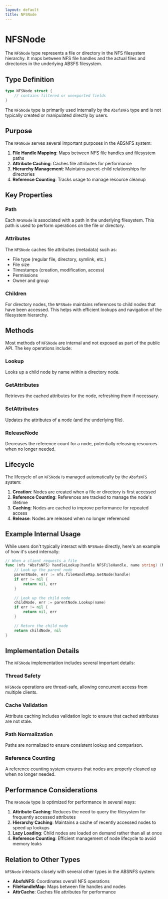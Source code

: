 ```yaml
---
layout: default
title: NFSNode
---
```


# NFSNode

The `NFSNode` type represents a file or directory in the NFS filesystem hierarchy. It maps between NFS file handles and the actual files and directories in the underlying ABSFS filesystem.

## Type Definition

```go
type NFSNode struct {
    // contains filtered or unexported fields
}
```

The `NFSNode` type is primarily used internally by the `AbsfsNFS` type and is not typically created or manipulated directly by users.

## Purpose

The `NFSNode` serves several important purposes in the ABSNFS system:

1. **File Handle Mapping**: Maps between NFS file handles and filesystem paths
2. **Attribute Caching**: Caches file attributes for performance
3. **Hierarchy Management**: Maintains parent-child relationships for directories
4. **Reference Counting**: Tracks usage to manage resource cleanup

## Key Properties

### Path

Each `NFSNode` is associated with a path in the underlying filesystem. This path is used to perform operations on the file or directory.

### Attributes

The `NFSNode` caches file attributes (metadata) such as:
- File type (regular file, directory, symlink, etc.)
- File size
- Timestamps (creation, modification, access)
- Permissions
- Owner and group

### Children

For directory nodes, the `NFSNode` maintains references to child nodes that have been accessed. This helps with efficient lookups and navigation of the filesystem hierarchy.

## Methods

Most methods of `NFSNode` are internal and not exposed as part of the public API. The key operations include:

### Lookup

Looks up a child node by name within a directory node.

### GetAttributes

Retrieves the cached attributes for the node, refreshing them if necessary.

### SetAttributes

Updates the attributes of a node (and the underlying file).

### ReleaseNode

Decreases the reference count for a node, potentially releasing resources when no longer needed.

## Lifecycle

The lifecycle of an `NFSNode` is managed automatically by the `AbsfsNFS` system:

1. **Creation**: Nodes are created when a file or directory is first accessed
2. **Reference Counting**: References are tracked to manage the node's lifetime
3. **Caching**: Nodes are cached to improve performance for repeated access
4. **Release**: Nodes are released when no longer referenced

## Example Internal Usage

While users don't typically interact with `NFSNode` directly, here's an example of how it's used internally:

```go
// When a client requests a file
func (nfs *AbsfsNFS) handleLookup(handle NFSFileHandle, name string) (NFSNode, error) {
    // Look up the parent node
    parentNode, err := nfs.fileHandleMap.GetNode(handle)
    if err != nil {
        return nil, err
    }
    
    // Look up the child node
    childNode, err := parentNode.Lookup(name)
    if err != nil {
        return nil, err
    }
    
    // Return the child node
    return childNode, nil
}
```

## Implementation Details

The `NFSNode` implementation includes several important details:

### Thread Safety

`NFSNode` operations are thread-safe, allowing concurrent access from multiple clients.

### Cache Validation

Attribute caching includes validation logic to ensure that cached attributes are not stale.

### Path Normalization

Paths are normalized to ensure consistent lookup and comparison.

### Reference Counting

A reference counting system ensures that nodes are properly cleaned up when no longer needed.

## Performance Considerations

The `NFSNode` type is optimized for performance in several ways:

1. **Attribute Caching**: Reduces the need to query the filesystem for frequently accessed attributes
2. **Hierarchy Caching**: Maintains a cache of recently accessed nodes to speed up lookups
3. **Lazy Loading**: Child nodes are loaded on demand rather than all at once
4. **Reference Counting**: Efficient management of node lifecycle to avoid memory leaks

## Relation to Other Types

`NFSNode` interacts closely with several other types in the ABSNFS system:

- **AbsfsNFS**: Coordinates overall NFS operations
- **FileHandleMap**: Maps between file handles and nodes
- **AttrCache**: Caches file attributes for performance